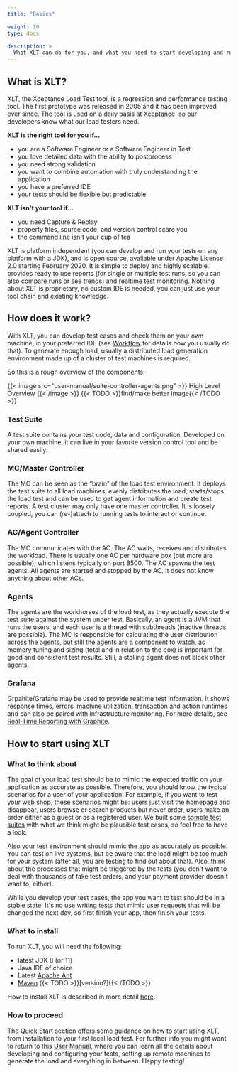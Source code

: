 ```yaml
---
title: "Basics"

weight: 10
type: docs

description: >
  What XLT can do for you, and what you need to start developing and running a load test suite.
---
```


## What is XLT?
XLT, the Xceptance Load Test tool, is a regression and performance testing tool. The first prototype was released in 2005 and it has been improved ever since. The tool is used on a daily basis at [Xceptance](https://xceptance.com), so our developers know what our load testers need. 

**XLT is the right tool for you if...**
* you are a Software Engineer or a Software Engineer in Test
* you love detailed data with the ability to postprocess
* you need strong validation
* you want to combine automation with truly understanding the application
* you have a preferred IDE
* your tests should be flexible but predictable

**XLT isn't your tool if...**
* you need Capture & Replay
* property files, source code, and version control scare you
* the command line isn't your cup of tea

XLT is platform independent (you can develop and run your tests on any platform with a JDK), and is open source, available under Apache License 2.0 starting February 2020. It is simple to deploy and highly scalable, provides ready to use reports (for single or multiple test runs, so you can also compare runs or see trends) and realtime test monitoring. Nothing about XLT is proprietary, no custom IDE is needed, you can just use your tool chain and existing knowledge. 

## How does it work?
With XLT, you can develop test cases and check them on your own machine, in your preferred IDE (see [Workflow](../050-workflow) for details how you usually do that). To generate enough load, usually a distributed load generation environment made up of a cluster of test machines is required. 

So this is a rough overview of the components:

{{< image src="user-manual/suite-controller-agents.png" >}}
High Level Overview
{{< /image >}}
{{< TODO >}}find/make better image{{< /TODO >}}

### Test Suite
A test suite contains your test code, data and configuration. Developed on your own machine, it can live in your favorite version control tool and be shared easily. 

### MC/Master Controller
The MC can be seen as the “brain” of the load test environment. It deploys the test suite to all load machines, evenly distributes the load, starts/stops the load test and can be used to get agent information and create test reports. A test cluster may only have one master controller. It is loosely coupled, you can (re-)attach to running tests to interact or continue.

### AC/Agent Controller 
The MC communicates with the AC. The AC waits, receives and distributes the workload. There is usually one AC per hardware box (but more are possible), which listens typically on port 8500. The AC spawns the test agents. All agents are started and stopped by the AC. It does not know anything about other ACs.

### Agents
The agents are the workhorses of the load test, as they actually execute the test suite against the system under test. Basically, an agent is a JVM that runs the users, and each user is a thread with subthreads (inactive threads are possible). The MC is responsible for calculating the user distribution across the agents, but still the agents are a component to watch, as memory tuning and sizing (total and in relation to the box) is important for good and consistent test results. Still, a stalling agent does not block other agents.

### Grafana
Grpahite/Grafana may be used to provide realtime test information. It shows response times, errors, machine utilization, transaction and action runtimes and can also be paired with infrastructure monitoring. For more details, see [Real-Time Reporting with Graphite](../../how-tos/graphite/).

## How to start using XLT

### What to think about
The goal of your load test should be to mimic the expected traffic on your application as accurate as possible. Therefore, you should know the typical scenarios for a user of your application. For example, if you want to test your web shop, these scenarios might be: users just visit the homepage and disappear, users browse or search products but never order, users make an order either as a guest or as a registered user. We built some [sample test suites](../../test-suites) with what we think might be plausible test cases, so feel free to have a look.

Also your test environment should mimic the app as accurately as possible. You can test on live systems, but be aware that the load might be too much for your system (after all, you are testing to find out about that). Also, think about the processes that might be triggered by the tests (you don't want to deal with thousands of fake test orders, and your payment provider doesn't want to, either).

While you develop your test cases, the app you want to test should be in a stable state. It's no use writing tests that mimic user requests that will be changed the next day, so first finish your app, then finish your tests.

### What to install
To run XLT, you will need the following:
* latest JDK 8 (or 11)
* Java IDE of choice
* Latest [Apache Ant](https://ant.apache.org/)
* [Maven](https://maven.apache.org/) {{< TODO >}}[version?]{{< /TODO >}}

How to install XLT is described in more detail [here](../040-installation).

### How to proceed
The [Quick Start](../../quick-start) section offers some guidance on how to start using XLT, from installation to your first local load test. For further info you might want to return to this [User Manual](../050-workflow), where you can learn all the details about developing and configuring your tests, setting up remote machines to generate the load and everything in between. Happy testing!


